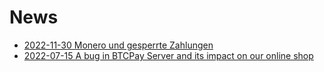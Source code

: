 # News

* [2022-11-30 Monero und gesperrte Zahlungen](2022-11-30-monero-bug.html)
* [2022-07-15 A bug in BTCPay Server and its impact on our online shop](2022-07-15-btcpay-bug.html)
